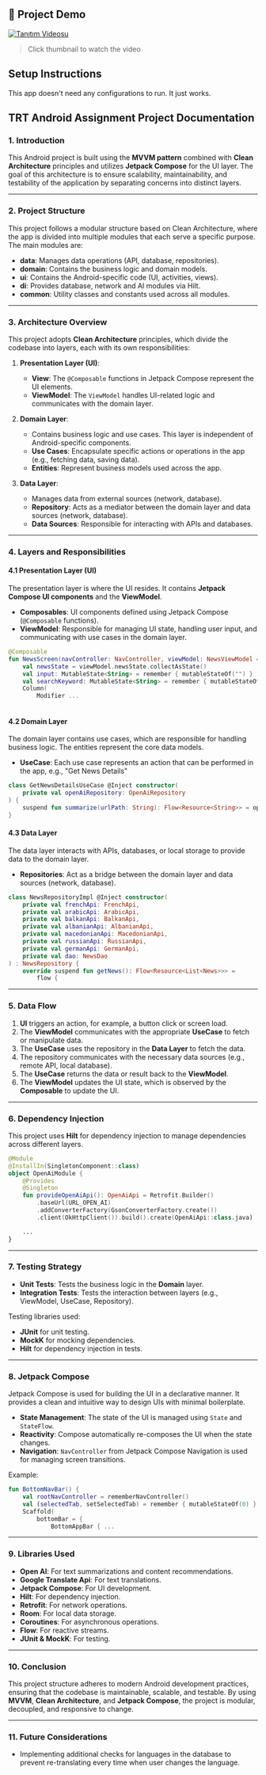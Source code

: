 ## 🎥 Project Demo

[![Tanıtım Videosu](https://img.youtube.com/vi/3KTQF4SONTo/0.jpg)](https://www.youtube.com/shorts/3KTQF4SONTo)
> Click thumbnail to watch the video

## **Setup Instructions**
This app doesn't need any configurations to run. It just works.

## **TRT Android Assignment Project Documentation**

### **1. Introduction**

This Android project is built using the **MVVM pattern** combined with **Clean Architecture** principles and utilizes **Jetpack Compose** for the UI layer. The goal of this architecture is to ensure scalability, maintainability, and testability of the application by separating concerns into distinct layers.

---

### **2. Project Structure**

This project follows a modular structure based on Clean Architecture, where the app is divided into multiple modules that each serve a specific purpose. The main modules are:

* **data**: Manages data operations (API, database, repositories).
* **domain**: Contains the business logic and domain models.
* **ui**: Contains the Android-specific code (UI, activities, views).
* **di**: Provides database, network and AI modules via Hilt.
* **common**: Utility classes and constants used across all modules.

---

### **3. Architecture Overview**

This project adopts **Clean Architecture** principles, which divide the codebase into layers, each with its own responsibilities:

1. **Presentation Layer (UI)**:

   * **View**: The `@Composable` functions in Jetpack Compose represent the UI elements.
   * **ViewModel**: The `ViewModel` handles UI-related logic and communicates with the domain layer.

2. **Domain Layer**:

   * Contains business logic and use cases. This layer is independent of Android-specific components.
   * **Use Cases**: Encapsulate specific actions or operations in the app (e.g., fetching data, saving data).
   * **Entities**: Represent business models used across the app.

3. **Data Layer**:

   * Manages data from external sources (network, database).
   * **Repository**: Acts as a mediator between the domain layer and data sources (network, database).
   * **Data Sources**: Responsible for interacting with APIs and databases.

---

### **4. Layers and Responsibilities**

#### **4.1 Presentation Layer (UI)**

The presentation layer is where the UI resides. It contains **Jetpack Compose UI components** and the **ViewModel**.

* **Composables**: UI components defined using Jetpack Compose (`@Composable` functions).
* **ViewModel**: Responsible for managing UI state, handling user input, and communicating with use cases in the domain layer.

```kotlin
@Composable
fun NewsScreen(navController: NavController, viewModel: NewsViewModel = hiltViewModel()) {
    val newsState = viewModel.newsState.collectAsState()
    val input: MutableState<String> = remember { mutableStateOf("") }
    val searchKeyword: MutableState<String> = remember { mutableStateOf("") }
    Column(
        Modifier ...
            
```

#### **4.2 Domain Layer**

The domain layer contains use cases, which are responsible for handling business logic. The entities represent the core data models.

* **UseCase**: Each use case represents an action that can be performed in the app, e.g., "Get News Details"

```kotlin
class GetNewsDetailsUseCase @Inject constructor(
    private val openAiRepository: OpenAiRepository
) {
    suspend fun summarize(urlPath: String): Flow<Resource<String>> = openAiRepository.summarizeText(urlPath)
}
```

#### **4.3 Data Layer**

The data layer interacts with APIs, databases, or local storage to provide data to the domain layer.

* **Repositories**: Act as a bridge between the domain layer and data sources (network, database).

```kotlin
class NewsRepositoryImpl @Inject constructor(
    private val frenchApi: FrenchApi,
    private val arabicApi: ArabicApi,
    private val balkanApi: BalkanApi,
    private val albanianApi: AlbanianApi,
    private val macedonianApi: MacedonianApi,
    private val russianApi: RussianApi,
    private val germanApi: GermanApi,
    private val dao: NewsDao
) : NewsRepository {
    override suspend fun getNews(): Flow<Resource<List<News>>> =
        flow {
```

---

### **5. Data Flow**

1. **UI** triggers an action, for example, a button click or screen load.
2. The **ViewModel** communicates with the appropriate **UseCase** to fetch or manipulate data.
3. The **UseCase** uses the repository in the **Data Layer** to fetch the data.
4. The repository communicates with the necessary data sources (e.g., remote API, local database).
5. The **UseCase** returns the data or result back to the **ViewModel**.
6. The **ViewModel** updates the UI state, which is observed by the **Composable** to update the UI.

---

### **6. Dependency Injection**

This project uses **Hilt** for dependency injection to manage dependencies across different layers.

```kotlin
@Module
@InstallIn(SingletonComponent::class)
object OpenAiModule {
    @Provides
    @Singleton
    fun provideOpenAiApi(): OpenAiApi = Retrofit.Builder()
        .baseUrl(URL_OPEN_AI)
        .addConverterFactory(GsonConverterFactory.create())
        .client(OkHttpClient()).build().create(OpenAiApi::class.java)

    ...
}
```

---

### **7. Testing Strategy**

* **Unit Tests**: Tests the business logic in the **Domain** layer.
* **Integration Tests**: Tests the interaction between layers (e.g., ViewModel, UseCase, Repository).

Testing libraries used:

* **JUnit** for unit testing.
* **MockK** for mocking dependencies.
* **Hilt** for dependency injection in tests.

---

### **8. Jetpack Compose**

Jetpack Compose is used for building the UI in a declarative manner. It provides a clean and intuitive way to design UIs with minimal boilerplate.

* **State Management**: The state of the UI is managed using `State` and `StateFlow`.
* **Reactivity**: Compose automatically re-composes the UI when the state changes.
* **Navigation**: `NavController` from Jetpack Compose Navigation is used for managing screen transitions.

Example:

```kotlin
fun BottomNavBar() {
    val rootNavController = rememberNavController()
    val (selectedTab, setSelectedTab) = remember { mutableStateOf(0) }
    Scaffold(
        bottomBar = {
            BottomAppBar { ...
```

---

### **9. Libraries Used**
* **Open AI**: For text summarizations and content recommendations.
* **Google Translate Api**: For text translations.
* **Jetpack Compose**: For UI development.
* **Hilt**: For dependency injection.
* **Retrofit**: For network operations.
* **Room**: For local data storage.
* **Coroutines**: For asynchronous operations.
* **Flow**: For reactive streams.
* **JUnit & MockK**: For testing.

---

### **10. Conclusion**

This project structure adheres to modern Android development practices, ensuring that the codebase is maintainable, scalable, and testable. By using **MVVM**, **Clean Architecture**, and **Jetpack Compose**, the project is modular, decoupled, and responsive to change.

---

### **11. Future Considerations**

* Implementing additional checks for languages in the database to prevent re-translating every time when user changes the language.
